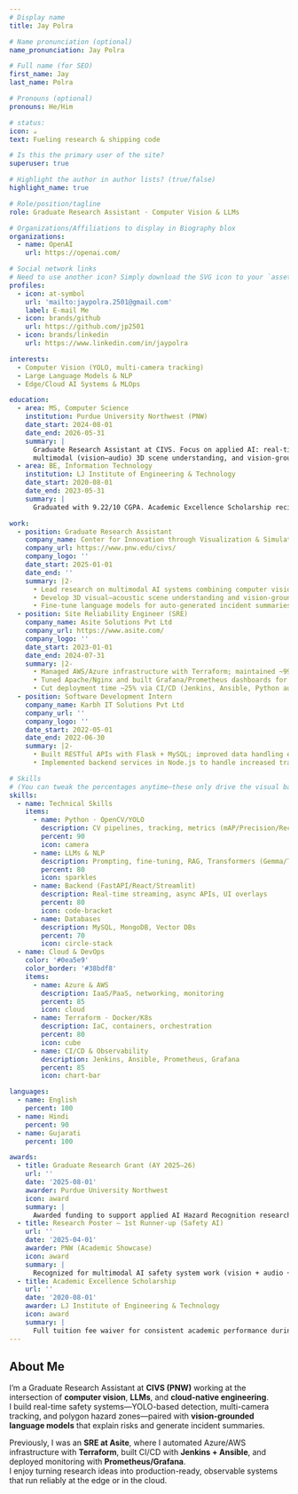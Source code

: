 ```yaml
---
# Display name
title: Jay Polra

# Name pronunciation (optional)
name_pronunciation: Jay Polra

# Full name (for SEO)
first_name: Jay
last_name: Polra

# Pronouns (optional)
pronouns: He/Him

# status:
icon: ☕️
text: Fueling research & shipping code

# Is this the primary user of the site?
superuser: true

# Highlight the author in author lists? (true/false)
highlight_name: true

# Role/position/tagline
role: Graduate Research Assistant · Computer Vision & LLMs

# Organizations/Affiliations to display in Biography blox
organizations:
  - name: OpenAI
    url: https://openai.com/

# Social network links
# Need to use another icon? Simply download the SVG icon to your `assets/media/icons/` folder.
profiles:
  - icon: at-symbol
    url: 'mailto:jaypolra.2501@gmail.com'
    label: E-mail Me
  - icon: brands/github
    url: https://github.com/jp2501
  - icon: brands/linkedin
    url: https://www.linkedin.com/in/jaypolra

interests:
  - Computer Vision (YOLO, multi-camera tracking)
  - Large Language Models & NLP
  - Edge/Cloud AI Systems & MLOps

education:
  - area: MS, Computer Science
    institution: Purdue University Northwest (PNW)
    date_start: 2024-08-01
    date_end: 2026-05-31
    summary: |
      Graduate Research Assistant at CIVS. Focus on applied AI: real-time computer vision for industrial safety,
      multimodal (vision–audio) 3D scene understanding, and vision-grounded LLMs for safety analysis/reporting.
  - area: BE, Information Technology
    institution: LJ Institute of Engineering & Technology
    date_start: 2020-08-01
    date_end: 2023-05-31
    summary: |
      Graduated with 9.22/10 CGPA. Academic Excellence Scholarship recipient.

work:
  - position: Graduate Research Assistant
    company_name: Center for Innovation through Visualization & Simulation (CIVS), Purdue University
    company_url: https://www.pnw.edu/civs/
    company_logo: ''
    date_start: 2025-01-01
    date_end: ''
    summary: |2-
      • Lead research on multimodal AI systems combining computer vision and audio for industrial safety monitoring.
      • Develop 3D visual–acoustic scene understanding and vision-grounded LLMs that explain hazardous scenarios.
      • Fine-tune language models for auto-generated incident summaries and safety reporting.
  - position: Site Reliability Engineer (SRE)
    company_name: Asite Solutions Pvt Ltd
    company_url: https://www.asite.com/
    company_logo: ''
    date_start: 2023-01-01
    date_end: 2024-07-31
    summary: |2-
      • Managed AWS/Azure infrastructure with Terraform; maintained ~99.9% uptime for critical services.
      • Tuned Apache/Nginx and built Grafana/Prometheus dashboards for real-time observability.
      • Cut deployment time ~25% via CI/CD (Jenkins, Ansible, Python automation) and log-based anomaly detection.
  - position: Software Development Intern
    company_name: Karbh IT Solutions Pvt Ltd
    company_url: ''
    company_logo: ''
    date_start: 2022-05-01
    date_end: 2022-06-30
    summary: |2-
      • Built RESTful APIs with Flask + MySQL; improved data handling efficiency.
      • Implemented backend services in Node.js to handle increased traffic with low latency.

# Skills
# (You can tweak the percentages anytime—these only drive the visual bars.)
skills:
  - name: Technical Skills
    items:
      - name: Python · OpenCV/YOLO
        description: CV pipelines, tracking, metrics (mAP/Precision/Recall)
        percent: 90
        icon: camera
      - name: LLMs & NLP
        description: Prompting, fine-tuning, RAG, Transformers (Gemma/T5)
        percent: 80
        icon: sparkles
      - name: Backend (FastAPI/React/Streamlit)
        description: Real-time streaming, async APIs, UI overlays
        percent: 80
        icon: code-bracket
      - name: Databases
        description: MySQL, MongoDB, Vector DBs
        percent: 70
        icon: circle-stack
  - name: Cloud & DevOps
    color: '#0ea5e9'
    color_border: '#38bdf8'
    items:
      - name: Azure & AWS
        description: IaaS/PaaS, networking, monitoring
        percent: 85
        icon: cloud
      - name: Terraform · Docker/K8s
        description: IaC, containers, orchestration
        percent: 80
        icon: cube
      - name: CI/CD & Observability
        description: Jenkins, Ansible, Prometheus, Grafana
        percent: 85
        icon: chart-bar

languages:
  - name: English
    percent: 100
  - name: Hindi
    percent: 90
  - name: Gujarati
    percent: 100

awards:
  - title: Graduate Research Grant (AY 2025–26)
    url: ''
    date: '2025-08-01'
    awarder: Purdue University Northwest
    icon: award
    summary: |
      Awarded funding to support applied AI Hazard Recognition research at CIVS.
  - title: Research Poster — 1st Runner-up (Safety AI)
    url: ''
    date: '2025-04-01'
    awarder: PNW (Academic Showcase)
    icon: award
    summary: |
      Recognized for multimodal AI safety system work (vision + audio + LLMs).
  - title: Academic Excellence Scholarship
    url: ''
    date: '2020-08-01'
    awarder: LJ Institute of Engineering & Technology
    icon: award
    summary: |
      Full tuition fee waiver for consistent academic performance during BE in IT.
---
```


## About Me

I’m a Graduate Research Assistant at **CIVS (PNW)** working at the intersection of **computer vision**, **LLMs**, and **cloud-native engineering**.  
I build real-time safety systems—YOLO-based detection, multi-camera tracking, and polygon hazard zones—paired with **vision-grounded language models** that explain risks and generate incident summaries.  

Previously, I was an **SRE at Asite**, where I automated Azure/AWS infrastructure with **Terraform**, built CI/CD with **Jenkins + Ansible**, and deployed monitoring with **Prometheus/Grafana**.  
I enjoy turning research ideas into production-ready, observable systems that run reliably at the edge or in the cloud.

